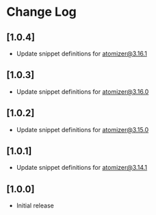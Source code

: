 # Change Log

## [1.0.4]

- Update snippet definitions for atomizer@3.16.1

## [1.0.3]

- Update snippet definitions for atomizer@3.16.0

## [1.0.2]

- Update snippet definitions for atomizer@3.15.0

## [1.0.1]

- Update snippet definitions for atomizer@3.14.1

## [1.0.0]

- Initial release
